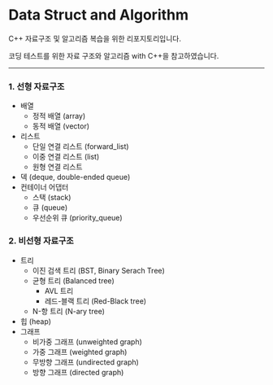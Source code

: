 # Data Struct and Algorithm
C++ 자료구조 및 알고리즘 복습을 위한 리포지토리입니다.

코딩 테스트를 위한 자료 구조와 알고리즘 with C++을 참고하였습니다.

---

### 1. 선형 자료구조
- 배열
  - 정적 배열 (array)
  - 동적 배열 (vector)
- 리스트
  - 단일 연결 리스트 (forward_list)
  - 이중 연결 리스트 (list)
  - 원형 연결 리스트
- 덱 (deque, double-ended queue)
- 컨테이너 어댑터
  - 스택 (stack)
  - 큐 (queue)
  - 우선순위 큐 (priority_queue)

### 2. 비선형 자료구조
- 트리
  - 이진 검색 트리 (BST, Binary Serach Tree)
  - 균형 트리 (Balanced tree)
    - AVL 트리
    - 레드-블랙 트리 (Red-Black tree)
  - N-항 트리 (N-ary tree)
- 힙 (heap)
- 그래프
  - 비가중 그래프 (unweighted graph)
  - 가중 그래프 (weighted graph)
  - 무방향 그래프 (undirected graph)
  - 방향 그래프 (directed graph)
